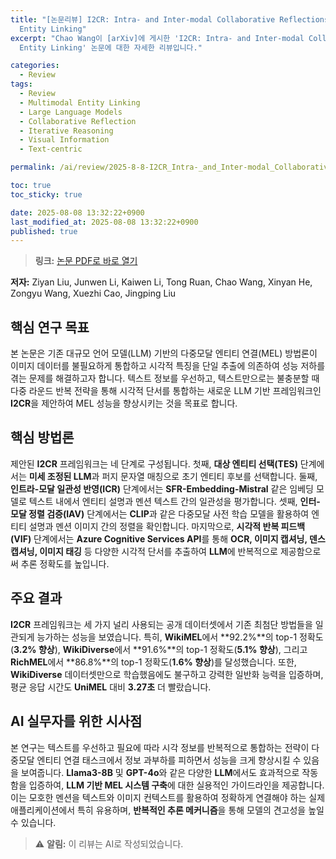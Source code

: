 ```yaml
---
title: "[논문리뷰] I2CR: Intra- and Inter-modal Collaborative Reflections for Multimodal
  Entity Linking"
excerpt: "Chao Wang이 [arXiv]에 게시한 'I2CR: Intra- and Inter-modal Collaborative Reflections for Multimodal
  Entity Linking' 논문에 대한 자세한 리뷰입니다."

categories:
  - Review
tags:
  - Review
  - Multimodal Entity Linking
  - Large Language Models
  - Collaborative Reflection
  - Iterative Reasoning
  - Visual Information
  - Text-centric

permalink: /ai/review/2025-8-8-I2CR_Intra-_and_Inter-modal_Collaborative_Reflections_for_Multimodal_Entity_Linking/

toc: true
toc_sticky: true

date: 2025-08-08 13:32:22+0900
last_modified_at: 2025-08-08 13:32:22+0900
published: true
---
```

> **링크:** [논문 PDF로 바로 열기](https://arxiv.org/abs/2508.02243)

**저자:** Ziyan Liu, Junwen Li, Kaiwen Li, Tong Ruan, Chao Wang, Xinyan He, Zongyu Wang, Xuezhi Cao, Jingping Liu



## 핵심 연구 목표
본 논문은 기존 대규모 언어 모델(LLM) 기반의 다중모달 엔티티 연결(MEL) 방법론이 이미지 데이터를 불필요하게 통합하고 시각적 특징을 단일 추출에 의존하여 성능 저하를 겪는 문제를 해결하고자 합니다. 텍스트 정보를 우선하고, 텍스트만으로는 불충분할 때 다중 라운드 반복 전략을 통해 시각적 단서를 통합하는 새로운 LLM 기반 프레임워크인 **I2CR**을 제안하여 MEL 성능을 향상시키는 것을 목표로 합니다.

## 핵심 방법론
제안된 **I2CR** 프레임워크는 네 단계로 구성됩니다. 첫째, **대상 엔티티 선택(TES)** 단계에서는 **미세 조정된 LLM**과 퍼지 문자열 매칭으로 초기 엔티티 후보를 선택합니다. 둘째, **인트라-모달 일관성 반영(ICR)** 단계에서는 **SFR-Embedding-Mistral** 같은 임베딩 모델로 텍스트 내에서 엔티티 설명과 멘션 텍스트 간의 일관성을 평가합니다. 셋째, **인터-모달 정렬 검증(IAV)** 단계에서는 **CLIP**과 같은 다중모달 사전 학습 모델을 활용하여 엔티티 설명과 멘션 이미지 간의 정렬을 확인합니다. 마지막으로, **시각적 반복 피드백(VIF)** 단계에서는 **Azure Cognitive Services API**를 통해 **OCR, 이미지 캡셔닝, 덴스 캡셔닝, 이미지 태깅** 등 다양한 시각적 단서를 추출하여 **LLM**에 반복적으로 제공함으로써 추론 정확도를 높입니다.

## 주요 결과
**I2CR** 프레임워크는 세 가지 널리 사용되는 공개 데이터셋에서 기존 최첨단 방법들을 일관되게 능가하는 성능을 보였습니다. 특히, **WikiMEL**에서 **92.2%**의 top-1 정확도(**3.2% 향상**), **WikiDiverse**에서 **91.6%**의 top-1 정확도(**5.1% 향상**), 그리고 **RichMEL**에서 **86.8%**의 top-1 정확도(**1.6% 향상**)를 달성했습니다. 또한, **WikiDiverse** 데이터셋만으로 학습했음에도 불구하고 강력한 일반화 능력을 입증하며, 평균 응답 시간도 **UniMEL** 대비 **3.27초** 더 빨랐습니다.

## AI 실무자를 위한 시사점
본 연구는 텍스트를 우선하고 필요에 따라 시각 정보를 반복적으로 통합하는 전략이 다중모달 엔티티 연결 태스크에서 정보 과부하를 피하면서 성능을 크게 향상시킬 수 있음을 보여줍니다. **Llama3-8B** 및 **GPT-4o**와 같은 다양한 **LLM**에서도 효과적으로 작동함을 입증하여, **LLM 기반 MEL 시스템 구축**에 대한 실용적인 가이드라인을 제공합니다. 이는 모호한 멘션을 텍스트와 이미지 컨텍스트를 활용하여 정확하게 연결해야 하는 실제 애플리케이션에서 특히 유용하며, **반복적인 추론 메커니즘**을 통해 모델의 견고성을 높일 수 있습니다.

> ⚠️ **알림:** 이 리뷰는 AI로 작성되었습니다.